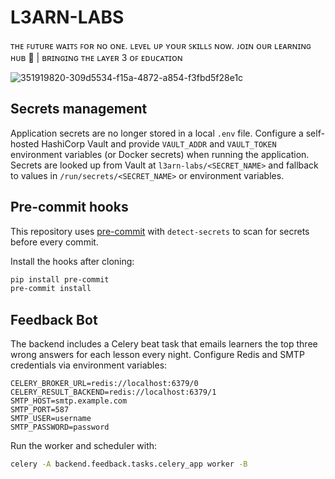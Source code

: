 # L3ARN-LABS
ᴛʜᴇ ꜰᴜᴛᴜʀᴇ ᴡᴀɪᴛꜱ ꜰᴏʀ ɴᴏ ᴏɴᴇ. ʟᴇᴠᴇʟ ᴜᴘ ʏᴏᴜʀ ꜱᴋɪʟʟꜱ ɴᴏᴡ. ᴊᴏɪɴ ᴏᴜʀ ʟᴇᴀʀɴɪɴɢ ʜᴜʙ 🍎 | ʙʀɪɴɢɪɴɢ ᴛʜᴇ ʟᴀʏᴇʀ 3 ᴏꜰ ᴇᴅᴜᴄᴀᴛɪᴏɴ

![351919820-309d5534-f15a-4872-a854-f3fbd5f28e1c](https://github.com/user-attachments/assets/8b673575-b861-42f7-8b9e-a6a145ec24b1)

## Secrets management

Application secrets are no longer stored in a local `.env` file. Configure a self-hosted HashiCorp Vault and provide `VAULT_ADDR` and `VAULT_TOKEN` environment variables (or Docker secrets) when running the application. Secrets are looked up from Vault at `l3arn-labs/<SECRET_NAME>` and fallback to values in `/run/secrets/<SECRET_NAME>` or environment variables.

## Pre-commit hooks

This repository uses [pre-commit](https://pre-commit.com/) with `detect-secrets` to scan for secrets before every commit.

Install the hooks after cloning:

```bash
pip install pre-commit
pre-commit install
```

## Feedback Bot

The backend includes a Celery beat task that emails learners the top three wrong
answers for each lesson every night. Configure Redis and SMTP credentials via
environment variables:

```
CELERY_BROKER_URL=redis://localhost:6379/0
CELERY_RESULT_BACKEND=redis://localhost:6379/1
SMTP_HOST=smtp.example.com
SMTP_PORT=587
SMTP_USER=username
SMTP_PASSWORD=password
```

Run the worker and scheduler with:

```bash
celery -A backend.feedback.tasks.celery_app worker -B
```

